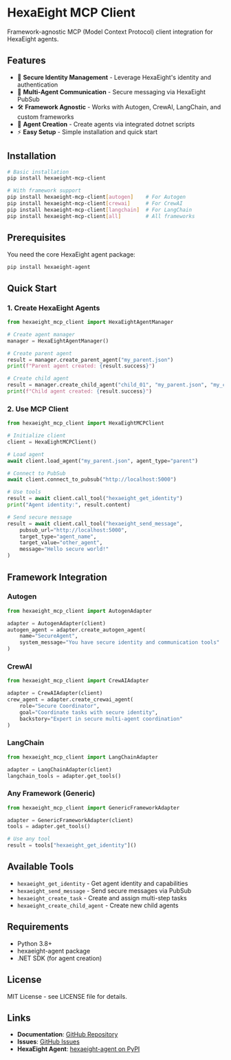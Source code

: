 # HexaEight MCP Client

Framework-agnostic MCP (Model Context Protocol) client integration for HexaEight agents.

## Features

- 🔐 **Secure Identity Management** - Leverage HexaEight's identity and authentication
- 🤝 **Multi-Agent Communication** - Secure messaging via HexaEight PubSub
- 🛠️ **Framework Agnostic** - Works with Autogen, CrewAI, LangChain, and custom frameworks
- 🔧 **Agent Creation** - Create agents via integrated dotnet scripts
- ⚡ **Easy Setup** - Simple installation and quick start

## Installation

```bash
# Basic installation
pip install hexaeight-mcp-client

# With framework support
pip install hexaeight-mcp-client[autogen]    # For Autogen
pip install hexaeight-mcp-client[crewai]     # For CrewAI  
pip install hexaeight-mcp-client[langchain]  # For LangChain
pip install hexaeight-mcp-client[all]        # All frameworks
```

## Prerequisites

You need the core HexaEight agent package:

```bash
pip install hexaeight-agent
```

## Quick Start

### 1. Create HexaEight Agents

```python
from hexaeight_mcp_client import HexaEightAgentManager

# Create agent manager
manager = HexaEightAgentManager()

# Create parent agent
result = manager.create_parent_agent("my_parent.json")
print(f"Parent agent created: {result.success}")

# Create child agent
result = manager.create_child_agent("child_01", "my_parent.json", "my_child.json")
print(f"Child agent created: {result.success}")
```

### 2. Use MCP Client

```python
from hexaeight_mcp_client import HexaEightMCPClient

# Initialize client
client = HexaEightMCPClient()

# Load agent
await client.load_agent("my_parent.json", agent_type="parent")

# Connect to PubSub
await client.connect_to_pubsub("http://localhost:5000")

# Use tools
result = await client.call_tool("hexaeight_get_identity")
print("Agent identity:", result.content)

# Send secure message
result = await client.call_tool("hexaeight_send_message",
    pubsub_url="http://localhost:5000",
    target_type="agent_name",
    target_value="other_agent",
    message="Hello secure world!"
)
```

## Framework Integration

### Autogen

```python
from hexaeight_mcp_client import AutogenAdapter

adapter = AutogenAdapter(client)
autogen_agent = adapter.create_autogen_agent(
    name="SecureAgent",
    system_message="You have secure identity and communication tools"
)
```

### CrewAI

```python
from hexaeight_mcp_client import CrewAIAdapter

adapter = CrewAIAdapter(client)
crew_agent = adapter.create_crewai_agent(
    role="Secure Coordinator",
    goal="Coordinate tasks with secure identity",
    backstory="Expert in secure multi-agent coordination"
)
```

### LangChain

```python
from hexaeight_mcp_client import LangChainAdapter

adapter = LangChainAdapter(client)
langchain_tools = adapter.get_tools()
```

### Any Framework (Generic)

```python
from hexaeight_mcp_client import GenericFrameworkAdapter

adapter = GenericFrameworkAdapter(client)
tools = adapter.get_tools()

# Use any tool
result = tools["hexaeight_get_identity"]()
```

## Available Tools

- `hexaeight_get_identity` - Get agent identity and capabilities
- `hexaeight_send_message` - Send secure messages via PubSub
- `hexaeight_create_task` - Create and assign multi-step tasks
- `hexaeight_create_child_agent` - Create new child agents

## Requirements

- Python 3.8+
- hexaeight-agent package
- .NET SDK (for agent creation)

## License

MIT License - see LICENSE file for details.

## Links

- **Documentation**: [GitHub Repository](https://github.com/hexaeight/mcp-client)
- **Issues**: [GitHub Issues](https://github.com/hexaeight/mcp-client/issues)
- **HexaEight Agent**: [hexaeight-agent on PyPI](https://pypi.org/project/hexaeight-agent/)
